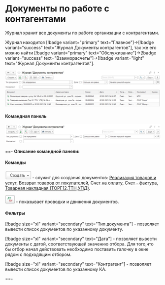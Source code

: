 # Документы по работе с контагентами

Журнал хранит все документы по работе организации с контрагентами.

Журнал находится [!badge variant="primary" text="Главное"]->[!badge variant="success" text="Журнал Документы контрагентов"], так же его можно найти [!badge variant="primary" text="Обслуживание"]->[!badge variant="success" text="Взаиморасчеты"]->[!badge variant="light" text="Журнал Документы контрагентов"].

![Форма списка журнала](/images/Документы_контрагентов.jpg)

#### Командная панель

![](/images/Командная_панель_документы_контрагентов.jpg)


==- **Описание командной панели:**

#### Команды

![](/images/Создание.jpg) - служит для создания документов: [Реализация товаров и услуг](/2-описание-справочников-и-документов/2-документы/1-документы-по-работе-с-контрагентами/1-реализация-товаров-и-услуг/), [Возврат товаров от покупателей](/2-описание-справочников-и-документов/2-документы/1-документы-по-работе-с-контрагентами/2-возврат-товаров-от-покупателя/), [Счет на оплату](/2-описание-справочников-и-документов/2-документы/1-документы-по-работе-с-контрагентами/3-счет-на-оплату/), [Счет - фактура](/2-описание-справочников-и-документов/2-документы/1-документы-по-работе-с-контрагентами/4-счет-фактура/), [Товарная накладная (ТОРГ12,ТТН,УПД)](/2-описание-справочников-и-документов/2-документы/1-документы-по-работе-с-контрагентами/5-товарная-накладная-(торг12-ттн-упд)/).

![](/images/ДтКт.jpg) - показывает проводки и движения документов.

#### Фильтры

[!badge size="xl" variant="secondary" text="Тип документа"] - позволяет вывести список документов по указанному документу.

[!badge size="xl" variant="secondary" text="Дата"] - позволяет вывести документы с датой, соответствующей значению отбора. Для того,что бы отбор начал действовать необходимо поставить галочку в окне рядом с подходящим отбором.

[!badge size="xl" variant="secondary" text="Контрагент"] - позволяет вывести список документов по указанному КА.

==-